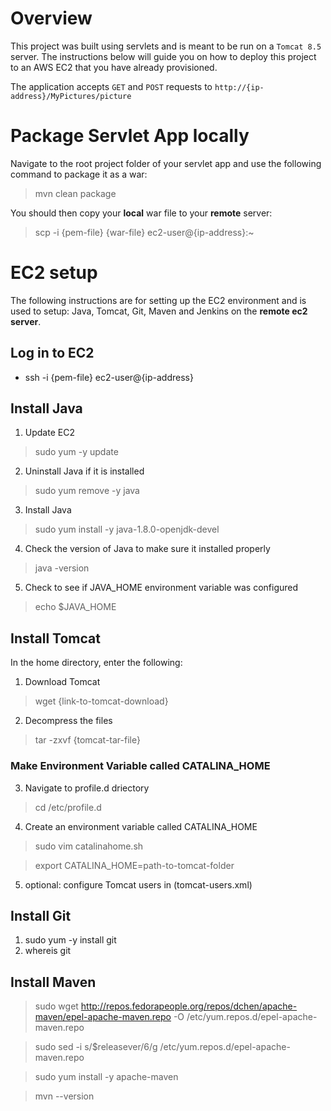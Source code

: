 # Overview

This project was built using servlets and is meant to be run on a `Tomcat 8.5` server. The instructions below will guide you on how to deploy this project to an AWS EC2 that you have already provisioned.

The application accepts `GET` and `POST` requests to `http://{ip-address}/MyPictures/picture`

# Package Servlet App locally

Navigate to the root project folder of your servlet app and use the following command to package it as a war:

> mvn clean package

You should then copy your **local** war file to your **remote** server:

> scp -i {pem-file} {war-file} ec2-user@{ip-address}:~

# EC2 setup

The following instructions are for setting up the EC2 environment and is used to setup:
Java, Tomcat, Git, Maven and Jenkins on the **remote ec2 server**.

## Log in to EC2

- ssh -i {pem-file} ec2-user@{ip-address}

## Install Java

1. Update EC2

> sudo yum -y update

2. Uninstall Java if it is installed

> sudo yum remove -y java

3. Install Java

> sudo yum install -y java-1.8.0-openjdk-devel

4. Check the version of Java to make sure it installed properly

> java -version

5. Check to see if JAVA_HOME environment variable was configured

> echo \$JAVA_HOME

## Install Tomcat

In the home directory, enter the following:

1. Download Tomcat

> wget {link-to-tomcat-download}

2. Decompress the files

> tar -zxvf {tomcat-tar-file}

### Make Environment Variable called CATALINA_HOME

3. Navigate to profile.d driectory

> cd /etc/profile.d

4. Create an environment variable called CATALINA_HOME

> sudo vim catalinahome.sh

> export CATALINA_HOME=path-to-tomcat-folder

5. optional: configure Tomcat users in (tomcat-users.xml)

## Install Git

1. sudo yum -y install git
2. whereis git

## Install Maven

> sudo wget http://repos.fedorapeople.org/repos/dchen/apache-maven/epel-apache-maven.repo -O /etc/yum.repos.d/epel-apache-maven.repo

> sudo sed -i s/\$releasever/6/g /etc/yum.repos.d/epel-apache-maven.repo

> sudo yum install -y apache-maven

> mvn --version

